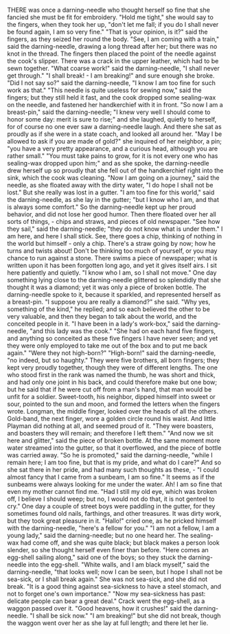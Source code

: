 THERE was once a darning-needle who thought herself so fine that she fancied she must be fit for embroidery.
"Hold me tight," she would say to the fingers, when they took her up, "don't let me fall; if you do I shall never be found again, I am so very fine."
"That is your opinion, is it?" said the fingers, as they seized her round the body.
"See, I am coming with a train," said the darning-needle, drawing a long thread after her; but there was no knot in the thread.
The fingers then placed the point of the needle against the cook's slipper.
There was a crack in the upper leather, which had to be sewn together.
"What coarse work!" said the darning-needle, "I shall never get through."
"I shall break! - I am breaking!" and sure enough she broke.
"Did I not say so?" said the darning-needle, "I know I am too fine for such work as that."
"This needle is quite useless for sewing now," said the fingers; but they still held it fast, and the cook dropped some sealing-wax on the needle, and fastened her handkerchief with it in front.
"So now I am a breast-pin," said the darning-needle; "I knew very well I should come to honor some day: merit is sure to rise;" and she laughed, quietly to herself, for of course no one ever saw a darning-needle laugh.
And there she sat as proudly as if she were in a state coach, and looked all around her.
"May I be allowed to ask if you are made of gold?" she inquired of her neighbor, a pin; "you have a very pretty appearance, and a curious head, although you are rather small."
"You must take pains to grow, for it is not every one who has sealing-wax dropped upon him;" and as she spoke, the darning-needle drew herself up so proudly that she fell out of the handkerchief right into the sink, which the cook was cleaning.
"Now I am going on a journey," said the needle, as she floated away with the dirty water, "I do hope I shall not be lost."
But she really was lost in a gutter.
"I am too fine for this world," said the darning-needle, as she lay in the gutter; "but I know who I am, and that is always some comfort."
So the darning-needle kept up her proud behavior, and did not lose her good humor.
Then there floated over her all sorts of things, - chips and straws, and pieces of old newspaper.
"See how they sail," said the darning-needle; "they do not know what is under them."
I am here, and here I shall stick.
See, there goes a chip, thinking of nothing in the world but himself - only a chip.
There's a straw going by now; how he turns and twists about!
Don't be thinking too much of yourself, or you may chance to run against a stone.
There swims a piece of newspaper; what is written upon it has been forgotten long ago, and yet it gives itself airs.
I sit here patiently and quietly.
"I know who I am, so I shall not move."
One day something lying close to the darning-needle glittered so splendidly that she thought it was a diamond; yet it was only a piece of broken bottle.
The darning-needle spoke to it, because it sparkled, and represented herself as a breast-pin.
"I suppose you are really a diamond?" she said.
"Why yes, something of the kind," he replied; and so each believed the other to be very valuable, and then they began to talk about the world, and the conceited people in it.
"I have been in a lady's work-box," said the darning-needle, "and this lady was the cook."
"She had on each hand five fingers, and anything so conceited as these five fingers I have never seen; and yet they were only employed to take me out of the box and to put me back again."
"Were they not high-born?"
"High-born!" said the darning-needle, "no indeed, but so haughty."
They were five brothers, all born fingers; they kept very proudly together, though they were of different lengths.
The one who stood first in the rank was named the thumb, he was short and thick, and had only one joint in his back, and could therefore make but one bow; but he said that if he were cut off from a man's hand, that man would be unfit for a soldier.
Sweet-tooth, his neighbor, dipped himself into sweet or sour, pointed to the sun and moon, and formed the letters when the fingers wrote.
Longman, the middle finger, looked over the heads of all the others.
Gold-band, the next finger, wore a golden circle round his waist.
And little Playman did nothing at all, and seemed proud of it.
"They were boasters, and boasters they will remain; and therefore I left them."
"And now we sit here and glitter," said the piece of broken bottle.
At the same moment more water streamed into the gutter, so that it overflowed, and the piece of bottle was carried away.
"So he is promoted," said the darning-needle, "while I remain here; I am too fine, but that is my pride, and what do I care?"
And so she sat there in her pride, and had many such thoughts as these, - "I could almost fancy that I came from a sunbeam, I am so fine."
It seems as if the sunbeams were always looking for me under the water.
Ah!
I am so fine that even my mother cannot find me.
"Had I still my old eye, which was broken off, I believe I should weep; but no, I would not do that, it is not genteel to cry."
One day a couple of street boys were paddling in the gutter, for they sometimes found old nails, farthings, and other treasures.
It was dirty work, but they took great pleasure in it.
"Hallo!" cried one, as he pricked himself with the darning-needle, "here's a fellow for you."
"I am not a fellow, I am a young lady," said the darning-needle; but no one heard her.
The sealing-wax had come off, and she was quite black; but black makes a person look slender, so she thought herself even finer than before.
"Here comes an egg-shell sailing along," said one of the boys; so they stuck the darning-needle into the egg-shell.
"White walls, and I am black myself," said the darning-needle, "that looks well; now I can be seen, but I hope I shall not be sea-sick, or I shall break again."
She was not sea-sick, and she did not break.
"It is a good thing against sea-sickness to have a steel stomach, and not to forget one's own importance."
"Now my sea-sickness has past: delicate people can bear a great deal."
Crack went the egg-shell, as a waggon passed over it.
"Good heavens, how it crushes!" said the darning-needle.
"I shall be sick now."
"I am breaking!" but she did not break, though the waggon went over her as she lay at full length; and there let her lie.
